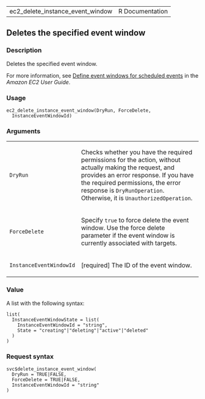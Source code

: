 <table style="width: 100%;">
<tbody>
<tr class="odd">
<td>ec2_delete_instance_event_window</td>
<td style="text-align: right;">R Documentation</td>
</tr>
</tbody>
</table>

## Deletes the specified event window

### Description

Deletes the specified event window.

For more information, see [Define event windows for scheduled
events](https://docs.aws.amazon.com/AWSEC2/latest/UserGuide/event-windows.html)
in the *Amazon EC2 User Guide*.

### Usage

    ec2_delete_instance_event_window(DryRun, ForceDelete,
      InstanceEventWindowId)

### Arguments

<table>
<colgroup>
<col style="width: 35%" />
<col style="width: 65%" />
</colgroup>
<tbody>
<tr class="odd">
<td><code
id="ec2_delete_instance_event_window_:_DryRun">DryRun</code></td>
<td><p>Checks whether you have the required permissions for the action,
without actually making the request, and provides an error response. If
you have the required permissions, the error response is
<code>DryRunOperation</code>. Otherwise, it is
<code>UnauthorizedOperation</code>.</p></td>
</tr>
<tr class="even">
<td><code
id="ec2_delete_instance_event_window_:_ForceDelete">ForceDelete</code></td>
<td><p>Specify <code>true</code> to force delete the event window. Use
the force delete parameter if the event window is currently associated
with targets.</p></td>
</tr>
<tr class="odd">
<td><code
id="ec2_delete_instance_event_window_:_InstanceEventWindowId">InstanceEventWindowId</code></td>
<td><p>[required] The ID of the event window.</p></td>
</tr>
</tbody>
</table>

### Value

A list with the following syntax:

    list(
      InstanceEventWindowState = list(
        InstanceEventWindowId = "string",
        State = "creating"|"deleting"|"active"|"deleted"
      )
    )

### Request syntax

    svc$delete_instance_event_window(
      DryRun = TRUE|FALSE,
      ForceDelete = TRUE|FALSE,
      InstanceEventWindowId = "string"
    )
